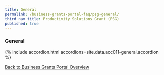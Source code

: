```yaml
---
title: General
permalink: /business-grants-portal-faq/psg-general/
third_nav_title: Productivity Solutions Grant (PSG)
published: true
---
```


### General

{% include accordion.html accordions=site.data.acc011-general.accordion %}

[Back to Business Grants Portal Overview](/business-grants-portal/)